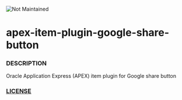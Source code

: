 ![Not Maintained](https://img.shields.io/badge/Maintenance%20Level-Abandoned-orange.svg)

# apex-item-plugin-google-share-button

### DESCRIPTION

Oracle Application Express (APEX) item plugin for Google share button


### [LICENSE](https://github.com/jariolaine/apex-item-plugin-google-share-button/blob/master/LICENSE)
